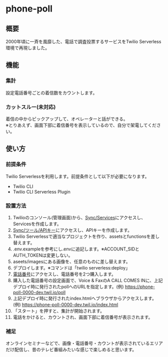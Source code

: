 # phone-poll

## 概要
2000年頃に一斉を風靡した、電話で調査投票するサービスをTwilio Serverless環境で再現しました。

## 機能
### 集計
設定電話番号ごとの着信数をカウントします。

### カットスルー(未対応)
着信の中からピックアップして、オペレーターと話ができる。  
※とりあえず、画面下部に着信番号を表示しているので、自分で架電してください。

## 使い方
### 前提条件
Twilio Serverlessを利用します。前提条件として以下が必要になります。
- Twilio CLI 
- Twilio CLI Serverless Plugin

### 設置方法
1. Twilioのコンソール(管理画面)から、[Sync/Services](https://jp.twilio.com/console/sync/services)にアクセスし、Servicesを作成します。
1. [Sync/ツール/APIキー](https://jp.twilio.com/console/sync/project/api-keys)にアクセスし、APIキーを作成します。
1. Twilio Serverlessで適当なプロジェクトを作り、assetsとfunctionsを差し替えます。
1. .env.exampleを参考にし.envに追記します。※ACCOUNT_SIDとAUTH_TOKENは変更しない。
1. aseets/imagesにある画像を、任意のものに差し替えます。
1. デプロイします。※コマンドは「twilio serverless:deploy」
1. [電話番号](https://jp.twilio.com/console/phone-numbers/search)にアクセスし、電話番号を2つ購入します。
1. 購入した電話番号の設定画面で、Voice & FaxのA CALL COMES INに、上記デプロイ時に発行されたpollへのURLを指定します。(例) https://phone-poll-0000-dev.twil.io/poll 
1. 上記デプロイ時に発行されたindex.htmlへブラウザからアクセスします。(例) https://phone-poll-0000-dev.twil.io/index.html
1. 「スタート」を押すと、集計が開始されます。
1. 電話をかけると、カウントされ、画面下部に着信番号が表示されます。

### 補足
オンラインセミナーなどで、画像・電話番号・カウントが表示されているエリアだけ配信し、昔のテレビ番組みたいな感じで楽しめると思います。
